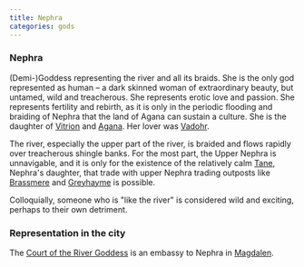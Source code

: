 ```yaml
---
title: Nephra
categories: gods
---
```


### Nephra

(Demi-)Goddess representing the river and all its braids. She is the only god represented as human – a dark skinned woman of extraordinary beauty, but untamed, wild and treacherous. She represents erotic love and passion. She represents fertility and rebirth, as it is only in the periodic flooding and braiding of Nephra that the land of Agana can sustain a culture. She is the daughter of [Vitrion](Vitrion) and [Agana](Agana). Her lover was [Vadohr](Vadohr).

The river, especially the upper part of the river, is braided and flows rapidly over treacherous shingle banks. For the most part, the Upper Nephra is unnavigable, and it is only for the existence of the relatively calm [Tane](Tane), Nephra's daughter, that trade with upper Nephra trading outposts like [Brassmere](Brassmere) and [Greyhayme](Greyhayme) is possible.

Colloquially, someone who is "like the river" is considered wild and exciting, perhaps to their own detriment.

### Representation in the city
The [Court of the River Goddess](CourtoftheRiverGoddess) is an embassy to Nephra in [Magdalen](Magdalen).
